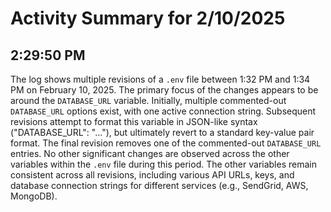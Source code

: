 # Activity Summary for 2/10/2025

## 2:29:50 PM
The log shows multiple revisions of a `.env` file between 1:32 PM and 1:34 PM on February 10, 2025.  The primary focus of the changes appears to be around the `DATABASE_URL` variable. Initially, multiple commented-out `DATABASE_URL` options exist, with one active connection string.  Subsequent revisions attempt to format this variable in JSON-like syntax ("DATABASE_URL": "..."), but ultimately revert to a standard key-value pair format.  The final revision removes one of the commented-out  `DATABASE_URL` entries.  No other significant changes are observed across the other variables within the `.env` file during this period.  The other variables remain consistent across all revisions, including various API URLs, keys, and database connection strings for different services (e.g., SendGrid, AWS, MongoDB).
